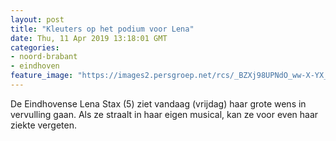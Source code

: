 ```yaml
---
layout: post
title: "Kleuters op het podium voor Lena"
date: Thu, 11 Apr 2019 13:18:01 GMT
categories: 
- noord-brabant 
- eindhoven 
feature_image: "https://images2.persgroep.net/rcs/_BZXj98UPNdO_ww-X-YX_98T6Ig/diocontent/145232611/_fitwidth/400/?appId=21791a8992982cd8da851550a453bd7f&quality=0.7"
---
```


De Eindhovense Lena Stax (5) ziet vandaag (vrijdag) haar grote wens in vervulling gaan. Als ze straalt in haar eigen musical, kan ze voor even haar ziekte vergeten.
